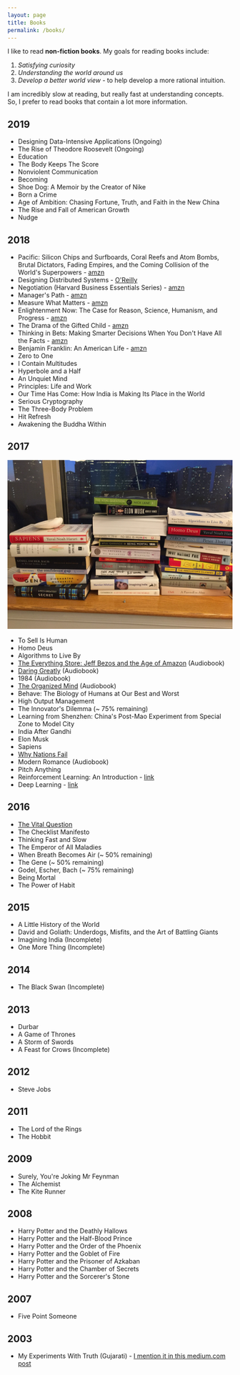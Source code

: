 ```yaml
---
layout: page
title: Books
permalink: /books/
---
```


I like to read **non-fiction books**. My goals for reading books include:

1. *Satisfying curiosity*
1. *Understanding the world around us*
1. *Develop a better world view* - to help develop a more rational intuition.

I am incredibly slow at reading, but really fast at understanding concepts. So, I prefer to read books that contain
a lot more information.

## 2019

* Designing Data-Intensive Applications (Ongoing)
* The Rise of Theodore Roosevelt (Ongoing)
* Education
* The Body Keeps The Score
* Nonviolent Communication
* Becoming
* Shoe Dog: A Memoir by the Creator of Nike
* Born a Crime
* Age of Ambition: Chasing Fortune, Truth, and Faith in the New China
* The Rise and Fall of American Growth
* Nudge

## 2018

* Pacific: Silicon Chips and Surfboards, Coral Reefs and Atom Bombs, Brutal Dictators, Fading Empires, and the Coming Collision of the World's Superpowers - [amzn](https://www.amazon.com/Pacific-Silicon-Surfboards-Dictators-Empires/dp/0062315420)
* Designing Distributed Systems - [O'Reilly](http://shop.oreilly.com/product/0636920072768.do)
* Negotiation (Harvard Business Essentials Series) - [amzn](https://www.amazon.com/Negotiation-Harvard-Business-Essentials-Michael/dp/1591391113)
* Manager's Path - [amzn](https://www.amazon.com/Managers-Path-Leaders-Navigating-Growth/dp/1491973897)
* Measure What Matters - [amzn](https://www.amazon.com/Measure-What-Matters-Google-Foundation/dp/0525536221)
* Enlightenment Now: The Case for Reason, Science, Humanism, and Progress - [amzn](https://www.amazon.com/Enlightenment-Now-Science-Humanism-Progress/dp/0525427570)
* The Drama of the Gifted Child - [amzn](https://www.amazon.com/Drama-Gifted-Child-Search-Revised/dp/0465016901)
* Thinking in Bets: Making Smarter Decisions When You Don't Have All the Facts - [amzn](https://www.amazon.com/Thinking-Bets-Making-Smarter-Decisions/dp/0735216355)
* Benjamin Franklin: An American Life - [amzn](https://www.amazon.com/Benjamin-Franklin-American-Walter-Isaacson/dp/074325807X)
* Zero to One
* I Contain Multitudes
* Hyperbole and a Half
* An Unquiet Mind
* Principles: Life and Work
* Our Time Has Come: How India is Making Its Place in the World
* Serious Cryptography
* The Three-Body Problem
* Hit Refresh
* Awakening the Buddha Within

## 2017

![Book collection in 2017](/assets/books-2017.JPG)

* To Sell Is Human
* Homo Deus
* Algorithms to Live By
* [The Everything Store: Jeff Bezos and the Age of Amazon](/books/everything_store) (Audiobook)
* [Daring Greatly](/books/daring_greatly) (Audiobook)
* 1984 (Audiobook)
* [The Organized Mind](/books/organized_mind) (Audiobook)
* Behave: The Biology of Humans at Our Best and Worst
* High Output Management
* The Innovator's Dilemma (~ 75% remaining)
* Learning from Shenzhen: China's Post-Mao Experiment from Special Zone to Model City
* India After Gandhi
* Elon Musk
* Sapiens
* [Why Nations Fail](/books/why_nations_fail)
* Modern Romance (Audiobook)
* Pitch Anything
* Reinforcement Learning: An Introduction - [link](http://incompleteideas.net/book/the-book-2nd.html)
* Deep Learning - [link](https://www.deeplearningbook.org/)

## 2016

* [The Vital Question](/books/vital_question)
* The Checklist Manifesto
* Thinking Fast and Slow
* The Emperor of All Maladies
* When Breath Becomes Air (~ 50% remaining)
* The Gene (~ 50% remaining)
* Godel, Escher, Bach (~ 75% remaining)
* Being Mortal
* The Power of Habit

## 2015

* A Little History of the World
* David and Goliath: Underdogs, Misfits, and the Art of Battling Giants
* Imagining India (Incomplete)
* One More Thing (Incomplete)

## 2014

* The Black Swan (Incomplete)

## 2013

* Durbar
* A Game of Thrones
* A Storm of Swords
* A Feast for Crows (Incomplete)

## 2012

* Steve Jobs

## 2011

* The Lord of the Rings
* The Hobbit

## 2009

* Surely, You're Joking Mr Feynman
* The Alchemist
* The Kite Runner

## 2008

* Harry Potter and the Deathly Hallows
* Harry Potter and the Half-Blood Prince
* Harry Potter and the Order of the Phoenix
* Harry Potter and the Goblet of Fire
* Harry Potter and the Prisoner of Azkaban
* Harry Potter and the Chamber of Secrets
* Harry Potter and the Sorcerer's Stone

## 2007

* Five Point Someone

## 2003

* My Experiments With Truth (Gujarati) - [I mention it in this medium.com post](https://medium.com/@hardikp/how-gandhi-brought-changes-in-himself-and-his-followers-1c1bed51c6aa)
